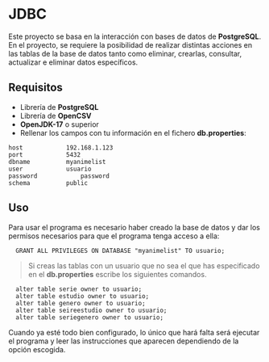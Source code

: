 # JDBC

Este proyecto se basa en la interacción con bases de datos de **PostgreSQL**. En el proyecto, se requiere la posibilidad de realizar distintas acciones en las tablas de la base de datos tanto como eliminar, crearlas, consultar, actualizar e eliminar datos específicos.

## Requisitos

- Librería de **PostgreSQL**
- Librería de **OpenCSV**
- **OpenJDK-17** o superior
- Rellenar los campos con tu información en el fichero **db.properties**:

```
host		    192.168.1.123
port		    5432
dbname		    myanimelist
user		    usuario
password            password
schema    	    public
```

## Uso

Para usar el programa es necesario haber creado la base de datos y dar los permisos necesarios para que el programa tenga acceso a ella:


```
  GRANT ALL PRIVILEGES ON DATABASE "myanimelist" TO usuario;
```

> Si creas las tablas con un usuario que no sea el que has especificado en el **db.properties** escribe los siguientes comandos.

```
  alter table serie owner to usuario;
  alter table estudio owner to usuario;
  alter table genero owner to usuario;
  alter table seireestudio owner to usuario;
  alter table seriegenero owner to usuario;
```

Cuando ya esté todo bien configurado, lo único que hará falta será ejecutar el programa y leer las instrucciones que aparecen dependiendo de la opción escogida.
